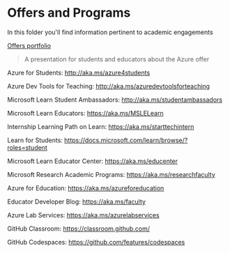 # Offers and Programs

In this folder you'll find information pertinent to academic engagements

[Offers portfolio](./presentations/StudentsCloudAdvocacyPortfolio.pptx) 
> A presentation for students and educators about the Azure offer

Azure for Students: http://aka.ms/azure4students

Azure Dev Tools for Teaching: http://aka.ms/azuredevtoolsforteaching

Microsoft Learn Student Ambassadors: http://aka.ms/studentambassadors

Microsoft Learn Educators: https://aka.ms/MSLELearn

Internship Learning Path on Learn: https://aka.ms/starttechintern

Learn for Students: https://docs.microsoft.com/learn/browse/?roles=student

Microsoft Learn Educator Center: https://aka.ms/educenter

Microsoft Research Academic Programs: https://aka.ms/researchfaculty

Azure for Education: https://aka.ms/azureforeducation

Educator Developer Blog: https://aka.ms/faculty

Azure Lab Services: https://aka.ms/azurelabservices

GitHub Classroom: https://classroom.github.com/

GitHub Codespaces: https://github.com/features/codespaces
